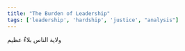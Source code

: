 ```yaml
---
title: "The Burden of Leadership"
tags: ['leadership', 'hardship', 'justice', "analysis"]
---
```


 ولاية الناس بلاءٌ عظيم
